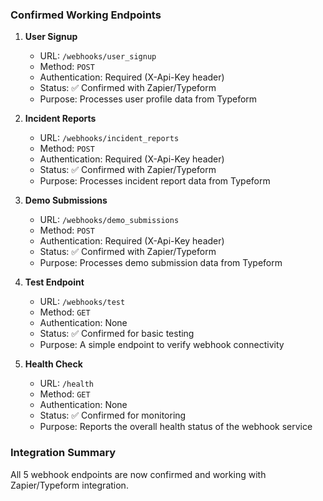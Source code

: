 ### Confirmed Working Endpoints

1. **User Signup**
   - URL: `/webhooks/user_signup`
   - Method: `POST`
   - Authentication: Required (X-Api-Key header)
   - Status: ✅ Confirmed with Zapier/Typeform
   - Purpose: Processes user profile data from Typeform

2. **Incident Reports**
   - URL: `/webhooks/incident_reports`
   - Method: `POST`
   - Authentication: Required (X-Api-Key header)
   - Status: ✅ Confirmed with Zapier/Typeform
   - Purpose: Processes incident report data from Typeform

3. **Demo Submissions**
   - URL: `/webhooks/demo_submissions`
   - Method: `POST`
   - Authentication: Required (X-Api-Key header)
   - Status: ✅ Confirmed with Zapier/Typeform
   - Purpose: Processes demo submission data from Typeform

4. **Test Endpoint**
   - URL: `/webhooks/test`
   - Method: `GET`
   - Authentication: None
   - Status: ✅ Confirmed for basic testing
   - Purpose: A simple endpoint to verify webhook connectivity

5. **Health Check**
   - URL: `/health`
   - Method: `GET`
   - Authentication: None
   - Status: ✅ Confirmed for monitoring
   - Purpose: Reports the overall health status of the webhook service

### Integration Summary

All 5 webhook endpoints are now confirmed and working with Zapier/Typeform integration.